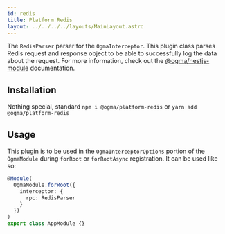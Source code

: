 ```yaml
---
id: redis
title: Platform Redis
layout: ../../../../layouts/MainLayout.astro
---
```


The `RedisParser` parser for the `OgmaInterceptor`. This plugin class parses Redis request and response object to be able to successfully log the data about the request. For more information, check out the [@ogma/nestjs-module](/en/nestjs/module) documentation.

## Installation

Nothing special, standard `npm i @ogma/platform-redis` or `yarn add @ogma/platform-redis`

## Usage

This plugin is to be used in the `OgmaInterceptorOptions` portion of the `OgmaModule` during `forRoot` or `forRootAsync` registration. It can be used like so:

```ts
@Module(
  OgmaModule.forRoot({
    interceptor: {
      rpc: RedisParser
    }
  })
)
export class AppModule {}
```
